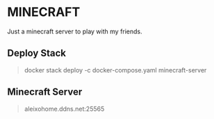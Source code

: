 # MINECRAFT
Just a minecraft server to play with my friends.

## Deploy Stack
> docker stack deploy -c docker-compose.yaml minecraft-server

## Minecraft Server
> aleixohome.ddns.net:25565